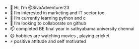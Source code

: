 - 👋 Hi, I’m @SivaAdventurer23
- 👀 I’m interested in marketing and IT sector too
- 🌱 I’m currently learning python and c
- 💞️ I’m looking to collaborate on github
- 📫 completed BE final year in sathyabama university chennai
- 😄 hobbies are watching movies , playing cricket
- ⚡ positive attitude and self motivated

<!---
SivaAdventurer23/SivaAdventurer23 is a ✨ special ✨ repository because its `README.md` (this file) appears on your GitHub profile.
You can click the Preview link to take a look at your changes.
--->
